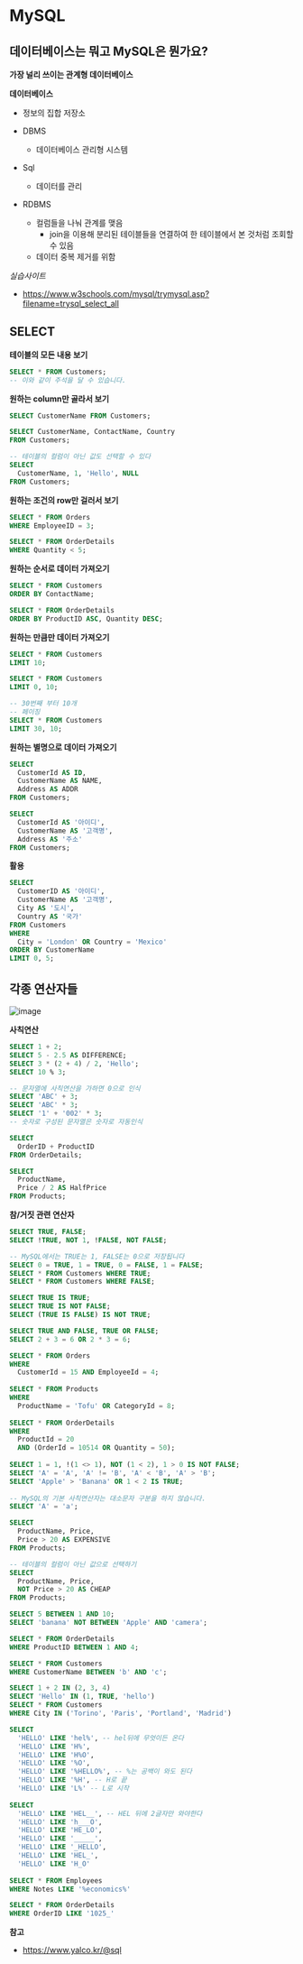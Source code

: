 # MySQL



## 데이터베이스는 뭐고 MySQL은 뭔가요?

**가장 널리 쓰이는 관계형 데이터베이스**



**데이터베이스**

- 정보의 집합 저장소
- DBMS
  - 데이터베이스 관리형 시스템
- Sql
  - 데이터를 관리

- RDBMS
  - 컬럼들을 나눠 관계를 맺음
    - join을 이용해 분리된 테이블들을 연결하여 한 테이블에서 본 것처럼 조회할 수 있음
  - 데이터 중복 제거를 위함



*실습사이트*

- https://www.w3schools.com/mysql/trymysql.asp?filename=trysql_select_all



## SELECT

**테이블의 모든 내용 보기**

```sql
SELECT * FROM Customers;
-- 이와 같이 주석을 달 수 있습니다.
```



**원하는 column만 골라서 보기**

```sql
SELECT CustomerName FROM Customers;

SELECT CustomerName, ContactName, Country
FROM Customers;

-- 테이블의 컬럼이 아닌 값도 선택할 수 있다
SELECT
  CustomerName, 1, 'Hello', NULL
FROM Customers;
```



**원하는 조건의 row만 걸러서 보기**

```sql
SELECT * FROM Orders
WHERE EmployeeID = 3;

SELECT * FROM OrderDetails 
WHERE Quantity < 5;
```



**원하는 순서로 데이터 가져오기**

```sql
SELECT * FROM Customers
ORDER BY ContactName;

SELECT * FROM OrderDetails
ORDER BY ProductID ASC, Quantity DESC;
```



**원하는 만큼만 데이터 가져오기**

```sql
SELECT * FROM Customers
LIMIT 10;

SELECT * FROM Customers
LIMIT 0, 10;

-- 30번째 부터 10개
-- 페이징
SELECT * FROM Customers
LIMIT 30, 10;
```



**원하는 별명으로 데이터 가져오기**

```sql
SELECT
  CustomerId AS ID,
  CustomerName AS NAME,
  Address AS ADDR
FROM Customers;

SELECT
  CustomerId AS '아이디',
  CustomerName AS '고객명',
  Address AS '주소'
FROM Customers;
```



**활용**

```sql
SELECT
  CustomerID AS '아이디',
  CustomerName AS '고객명',
  City AS '도시',
  Country AS '국가'
FROM Customers
WHERE
  City = 'London' OR Country = 'Mexico'
ORDER BY CustomerName
LIMIT 0, 5;
```



## 각종 연산자들

![image](https://user-images.githubusercontent.com/47052106/163506693-4e512cb2-10fe-4a7d-9cb0-03854e9a5f44.png)



**사칙연산**

```sql
SELECT 1 + 2;
SELECT 5 - 2.5 AS DIFFERENCE;
SELECT 3 * (2 + 4) / 2, 'Hello';
SELECT 10 % 3;

-- 문자열에 사칙연산을 가하면 0으로 인식
SELECT 'ABC' + 3;
SELECT 'ABC' * 3;
SELECT '1' + '002' * 3;
-- 숫자로 구성된 문자열은 숫자로 자동인식

SELECT
  OrderID + ProductID
FROM OrderDetails;

SELECT
  ProductName,
  Price / 2 AS HalfPrice
FROM Products;
```



**참/거짓 관련 연산자**

```sql
SELECT TRUE, FALSE;
SELECT !TRUE, NOT 1, !FALSE, NOT FALSE;

-- MySQL에서는 TRUE는 1, FALSE는 0으로 저장됩니다
SELECT 0 = TRUE, 1 = TRUE, 0 = FALSE, 1 = FALSE;
SELECT * FROM Customers WHERE TRUE;
SELECT * FROM Customers WHERE FALSE;

SELECT TRUE IS TRUE;
SELECT TRUE IS NOT FALSE;
SELECT (TRUE IS FALSE) IS NOT TRUE;

SELECT TRUE AND FALSE, TRUE OR FALSE;
SELECT 2 + 3 = 6 OR 2 * 3 = 6;

SELECT * FROM Orders
WHERE
  CustomerId = 15 AND EmployeeId = 4;
  
SELECT * FROM Products 
WHERE
  ProductName = 'Tofu' OR CategoryId = 8;
  
SELECT * FROM OrderDetails
WHERE
  ProductId = 20
  AND (OrderId = 10514 OR Quantity = 50);
  
SELECT 1 = 1, !(1 <> 1), NOT (1 < 2), 1 > 0 IS NOT FALSE;
SELECT 'A' = 'A', 'A' != 'B', 'A' < 'B', 'A' > 'B';
SELECT 'Apple' > 'Banana' OR 1 < 2 IS TRUE;
  
-- MySQL의 기본 사칙연산자는 대소문자 구분을 하지 않습니다.
SELECT 'A' = 'a';

SELECT
  ProductName, Price,
  Price > 20 AS EXPENSIVE 
FROM Products;

-- 테이블의 컬럼이 아닌 값으로 선택하기
SELECT
  ProductName, Price,
  NOT Price > 20 AS CHEAP 
FROM Products;

SELECT 5 BETWEEN 1 AND 10;
SELECT 'banana' NOT BETWEEN 'Apple' AND 'camera';

SELECT * FROM OrderDetails
WHERE ProductID BETWEEN 1 AND 4;

SELECT * FROM Customers
WHERE CustomerName BETWEEN 'b' AND 'c';

SELECT 1 + 2 IN (2, 3, 4) 
SELECT 'Hello' IN (1, TRUE, 'hello') 
SELECT * FROM Customers
WHERE City IN ('Torino', 'Paris', 'Portland', 'Madrid') 

SELECT
  'HELLO' LIKE 'hel%', -- hel뒤에 무엇이든 온다
  'HELLO' LIKE 'H%',
  'HELLO' LIKE 'H%O',
  'HELLO' LIKE '%O',
  'HELLO' LIKE '%HELLO%', -- %는 공백이 와도 된다
  'HELLO' LIKE '%H', -- H로 끝
  'HELLO' LIKE 'L%' -- L로 시작
  
SELECT
  'HELLO' LIKE 'HEL__', -- HEL 뒤에 2글자만 와야한다
  'HELLO' LIKE 'h___O',
  'HELLO' LIKE 'HE_LO',
  'HELLO' LIKE '_____',
  'HELLO' LIKE '_HELLO',
  'HELLO' LIKE 'HEL_',
  'HELLO' LIKE 'H_O'
  
SELECT * FROM Employees
WHERE Notes LIKE '%economics%'

SELECT * FROM OrderDetails
WHERE OrderID LIKE '1025_'
```









**참고**

- https://www.yalco.kr/@sql